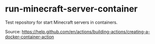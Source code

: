 # run-minecraft-server-container

Test repository for start Minecraft servers in containers.

Source:
https://help.github.com/en/actions/building-actions/creating-a-docker-container-action
